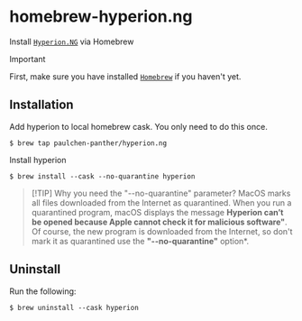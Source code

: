# homebrew-hyperion.ng
Install [`Hyperion.NG`](https://github.com/hyperion-project/hyperion.ng) via Homebrew

> [!IMPORTANT]  
> First, make sure you have installed [`Homebrew`](https://brew.sh) if you haven't yet.

## Installation

Add hyperion to local homebrew cask. You only need to do this once.
```
$ brew tap paulchen-panther/hyperion.ng
```

Install hyperion
```
$ brew install --cask --no-quarantine hyperion
```

> [!TIP] Why you need the "--no-quarantine" parameter?
> MacOS marks all files downloaded from the Internet as quarantined. When you run a quarantined program, macOS displays the message **Hyperion can’t be opened because Apple cannot check it for malicious software"**.
> Of course, the new program is downloaded from the Internet, so don't mark it as quarantined use the **"--no-quarantine"** option*.

## Uninstall

Run the following:
```
$ brew uninstall --cask hyperion
```

